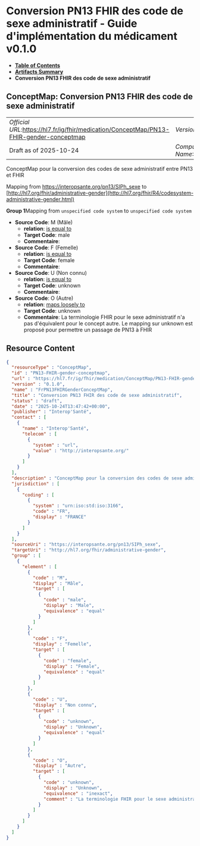 # Conversion PN13 FHIR des code de sexe administratif - Guide d'implémentation du médicament v0.1.0

* [**Table of Contents**](toc.md)
* [**Artifacts Summary**](artifacts.md)
* **Conversion PN13 FHIR des code de sexe administratif**

## ConceptMap: Conversion PN13 FHIR des code de sexe administratif 

| | |
| :--- | :--- |
| *Official URL*:https://hl7.fr/ig/fhir/medication/ConceptMap/PN13-FHIR-gender-conceptmap | *Version*:0.1.0 |
| Draft as of 2025-10-24 | *Computable Name*:FrPN13FHIRGenderConceptMap |

 
ConceptMap pour la conversion des codes de sexe administratif entre PN13 et FHIR 

Mapping from https://interopsante.org/pn13/SIPh_sexe to [http://hl7.org/fhir/administrative-gender](http://hl7.org/fhir/R4/codesystem-administrative-gender.html)

**Group 1**Mapping from `unspecified code system` to `unspecified code system`

* **Source Code**: M (Mâle)
  * **relation**: [is equal to](http://hl7.org/fhir/R5/codesystem-concept-map-relationship.html#equal)
  * **Target Code**: male
  * **Commentaire**: 
* **Source Code**: F (Femelle)
  * **relation**: [is equal to](http://hl7.org/fhir/R5/codesystem-concept-map-relationship.html#equal)
  * **Target Code**: female
  * **Commentaire**: 
* **Source Code**: U (Non connu)
  * **relation**: [is equal to](http://hl7.org/fhir/R5/codesystem-concept-map-relationship.html#equal)
  * **Target Code**: unknown
  * **Commentaire**: 
* **Source Code**: O (Autre)
  * **relation**: [maps loosely to](http://hl7.org/fhir/R5/codesystem-concept-map-relationship.html#inexact)
  * **Target Code**: unknown
  * **Commentaire**: La terminologie FHIR pour le sexe administratif n'a pas d'équivalent pour le concept autre. Le mapping sur unknown est proposé pour permettre un passage de PN13 à FHIR



## Resource Content

```json
{
  "resourceType" : "ConceptMap",
  "id" : "PN13-FHIR-gender-conceptmap",
  "url" : "https://hl7.fr/ig/fhir/medication/ConceptMap/PN13-FHIR-gender-conceptmap",
  "version" : "0.1.0",
  "name" : "FrPN13FHIRGenderConceptMap",
  "title" : "Conversion PN13 FHIR des code de sexe administratif",
  "status" : "draft",
  "date" : "2025-10-24T13:47:42+00:00",
  "publisher" : "Interop'Santé",
  "contact" : [
    {
      "name" : "Interop'Santé",
      "telecom" : [
        {
          "system" : "url",
          "value" : "http://interopsante.org/"
        }
      ]
    }
  ],
  "description" : "ConceptMap pour la conversion des codes de sexe administratif entre PN13 et FHIR",
  "jurisdiction" : [
    {
      "coding" : [
        {
          "system" : "urn:iso:std:iso:3166",
          "code" : "FR",
          "display" : "FRANCE"
        }
      ]
    }
  ],
  "sourceUri" : "https://interopsante.org/pn13/SIPh_sexe",
  "targetUri" : "http://hl7.org/fhir/administrative-gender",
  "group" : [
    {
      "element" : [
        {
          "code" : "M",
          "display" : "Mâle",
          "target" : [
            {
              "code" : "male",
              "display" : "Male",
              "equivalence" : "equal"
            }
          ]
        },
        {
          "code" : "F",
          "display" : "Femelle",
          "target" : [
            {
              "code" : "female",
              "display" : "Female",
              "equivalence" : "equal"
            }
          ]
        },
        {
          "code" : "U",
          "display" : "Non connu",
          "target" : [
            {
              "code" : "unknown",
              "display" : "Unknown",
              "equivalence" : "equal"
            }
          ]
        },
        {
          "code" : "O",
          "display" : "Autre",
          "target" : [
            {
              "code" : "unknown",
              "display" : "Unknown",
              "equivalence" : "inexact",
              "comment" : "La terminologie FHIR pour le sexe administratif n'a pas d'équivalent pour le concept autre. Le mapping sur unknown est proposé pour permettre un passage de PN13 à FHIR"
            }
          ]
        }
      ]
    }
  ]
}

```
